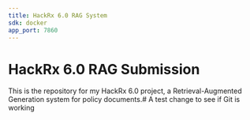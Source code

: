 ```yaml
---
title: HackRx 6.0 RAG System
sdk: docker
app_port: 7860
---
```


# HackRx 6.0 RAG Submission

This is the repository for my HackRx 6.0 project, a Retrieval-Augmented Generation system for policy documents.# A test change to see if Git is working
